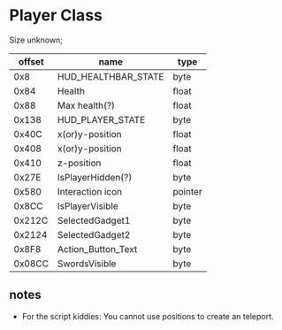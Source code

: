 # Player Class


Size unknown;

| offset  | name | type |
| ------------- | ------------- | ------------- |
| 0x8| HUD_HEALTHBAR_STATE | byte |
|  0x84  | Health        | float |
|  0x88  | Max health(?) | float |
| 0x138 | HUD_PLAYER_STATE | byte |
| 0x40C | x(or)y-position | float |
| 0x408 | x(or)y-position | float |
| 0x410 | z-position | float |
| 0x27E | IsPlayerHidden(?) | byte | 
| 0x580 | Interaction icon | pointer | 
| 0x8CC | IsPlayerVisible | byte |
| 0x212C | SelectedGadget1 | byte | 
| 0x2124 | SelectedGadget2 | byte | 
| 0x8F8 | Action_Button_Text | byte | 
| 0x08CC | SwordsVisible | byte | 

## notes

- For the script kiddies: You cannot use positions to create an teleport.
